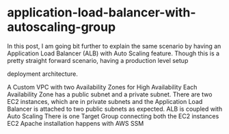 # application-load-balancer-with-autoscaling-group

In this post, I am going bit further to explain the same scenario by having an Application Load Balancer (ALB) with Auto Scaling feature. Though this is a pretty straight forward scenario, having a production level setup 


deployment architecture.

A Custom VPC with two Availability Zones for High Availability
Each Availability Zone has a public subnet and a private subnet.
There are two EC2 instances, which are in private subnets and the Application Load Balancer is attached to two public subnets as expected.
ALB is coupled with Auto Scaling
There is one Target Group connecting both the EC2 instances
EC2 Apache installation happens with AWS SSM
